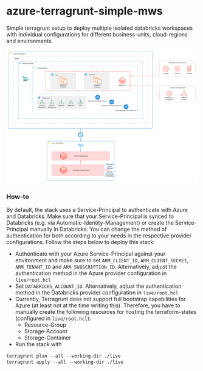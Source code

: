 # azure-terragrunt-simple-mws

Simple terragrunt setup to deploy multiple isolated databricks workspaces with individual configurations for different
business-units, cloud-regions and environments.

![](diagram.png)


### How-to
By default, the stack uses a Service-Principal to authenticate with Azure and Databricks. Make sure that your Service-Principal
is synced to Databricks (e.g. via Automatic-Identity-Management) or create the Service-Principal manually in Databricks.
You can change the method of authentication for both according to your needs in the respective provider configurations.
Follow the steps below to deploy this stack:

- Authenticate with your Azure Service-Principal against your environment and make sure to set `ARM_CLIENT_ID`, `ARM_CLIENT_SECRET`,
`ARM_TENANT_ID` and `ARM_SUBSCRIPTION_ID`. Alternatively, adjust the authentication method in the Azure provider configuration in `live/root.hcl`
- Set `DATABRICKS_ACCOUNT_ID`. Alternatively, adjust the authentication method in the Databricks provider configuration in `live/root.hcl`
- Currently, Terragrunt does not support full bootstrap capabilities for Azure (at least not at the time writing this). Therefore, you
have to manually create the following resources for hosting the terraform-states (configured in `live/root.hcl`):
  - Resource-Group
  - Storage-Account
  - Storage-Container
- Run the stack with
```shell
terragrunt plan --all --working-dir ./live
terragrunt apply --all --working-dir ./live
```

